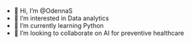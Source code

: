 - 👋 Hi, I’m @OdennaS
- 👀 I’m interested in Data analytics
- 🌱 I’m currently learning Python 
- 💞️ I’m looking to collaborate on AI for preventive healthcare

<!---
OdennaS/OdennaS is a ✨ special ✨ repository because its `README.md` (this file) appears on your GitHub profile.
You can click the Preview link to take a look at your changes.
--->
